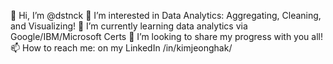 👋 Hi, I’m @dstnck
👀 I’m interested in Data Analytics: Aggregating, Cleaning, and Visualizing!
🌱 I’m currently learning data analytics via Google/IBM/Microsoft Certs
💞️ I’m looking to share my progress with you all!
📫 How to reach me: on my LinkedIn /in/kimjeonghak/

<!---
dstnck/dstnck is a ✨ special ✨ repository because its `README.md` (this file) appears on your GitHub profile.
You can click the Preview link to take a look at your changes.
--->

